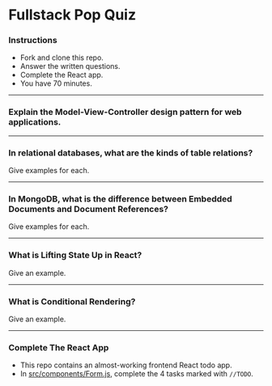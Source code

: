 # Fullstack Pop Quiz

### Instructions
- Fork and clone this repo.
- Answer the written questions.
- Complete the React app.
- You have 70 minutes.

---

### Explain the Model-View-Controller design pattern for web applications.

---

### In relational databases, what are the kinds of table relations? 
Give examples for each.

---
### In MongoDB, what is the difference between Embedded Documents and Document References? 
Give examples for each.

---
### What is Lifting State Up in React? 
Give an example.

---

### What is Conditional Rendering? 
Give an example.

---

### Complete The React App

- This repo contains an almost-working frontend React todo app.
- In [src/components/Form.js](src/components/Form.js), complete the 4 tasks marked with `//TODO`.